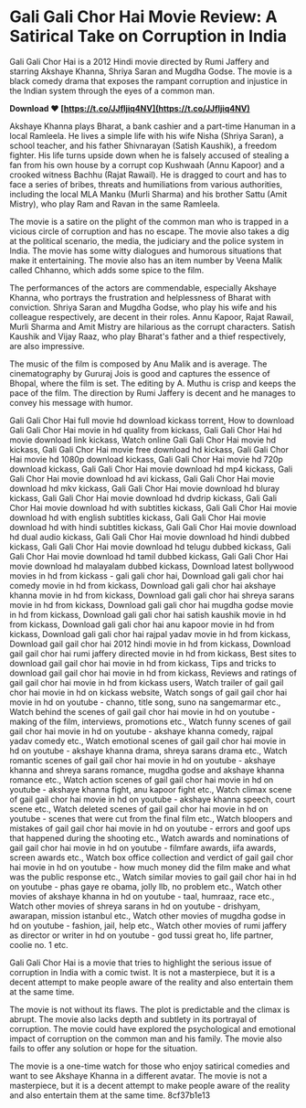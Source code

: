 
 
# Gali Gali Chor Hai Movie Review: A Satirical Take on Corruption in India
 
Gali Gali Chor Hai is a 2012 Hindi movie directed by Rumi Jaffery and starring Akshaye Khanna, Shriya Saran and Mugdha Godse. The movie is a black comedy drama that exposes the rampant corruption and injustice in the Indian system through the eyes of a common man.
 
**Download ❤ [https://t.co/JJfIjiq4NV](https://t.co/JJfIjiq4NV)**


 
Akshaye Khanna plays Bharat, a bank cashier and a part-time Hanuman in a local Ramleela. He lives a simple life with his wife Nisha (Shriya Saran), a school teacher, and his father Shivnarayan (Satish Kaushik), a freedom fighter. His life turns upside down when he is falsely accused of stealing a fan from his own house by a corrupt cop Kushwaah (Annu Kapoor) and a crooked witness Bachhu (Rajat Rawail). He is dragged to court and has to face a series of bribes, threats and humiliations from various authorities, including the local MLA Manku (Murli Sharma) and his brother Sattu (Amit Mistry), who play Ram and Ravan in the same Ramleela.
 
The movie is a satire on the plight of the common man who is trapped in a vicious circle of corruption and has no escape. The movie also takes a dig at the political scenario, the media, the judiciary and the police system in India. The movie has some witty dialogues and humorous situations that make it entertaining. The movie also has an item number by Veena Malik called Chhanno, which adds some spice to the film.
 
The performances of the actors are commendable, especially Akshaye Khanna, who portrays the frustration and helplessness of Bharat with conviction. Shriya Saran and Mugdha Godse, who play his wife and his colleague respectively, are decent in their roles. Annu Kapoor, Rajat Rawail, Murli Sharma and Amit Mistry are hilarious as the corrupt characters. Satish Kaushik and Vijay Raaz, who play Bharat's father and a thief respectively, are also impressive.
 
The music of the film is composed by Anu Malik and is average. The cinematography by Gururaj Jois is good and captures the essence of Bhopal, where the film is set. The editing by A. Muthu is crisp and keeps the pace of the film. The direction by Rumi Jaffery is decent and he manages to convey his message with humor.
 
Gali Gali Chor Hai full movie hd download kickass torrent,  How to download Gali Gali Chor Hai movie in hd quality from kickass,  Gali Gali Chor Hai hd movie download link kickass,  Watch online Gali Gali Chor Hai movie hd kickass,  Gali Gali Chor Hai movie free download hd kickass,  Gali Gali Chor Hai movie hd 1080p download kickass,  Gali Gali Chor Hai movie hd 720p download kickass,  Gali Gali Chor Hai movie download hd mp4 kickass,  Gali Gali Chor Hai movie download hd avi kickass,  Gali Gali Chor Hai movie download hd mkv kickass,  Gali Gali Chor Hai movie download hd bluray kickass,  Gali Gali Chor Hai movie download hd dvdrip kickass,  Gali Gali Chor Hai movie download hd with subtitles kickass,  Gali Gali Chor Hai movie download hd with english subtitles kickass,  Gali Gali Chor Hai movie download hd with hindi subtitles kickass,  Gali Gali Chor Hai movie download hd dual audio kickass,  Gali Gali Chor Hai movie download hd hindi dubbed kickass,  Gali Gali Chor Hai movie download hd telugu dubbed kickass,  Gali Gali Chor Hai movie download hd tamil dubbed kickass,  Gali Gali Chor Hai movie download hd malayalam dubbed kickass,  Download latest bollywood movies in hd from kickass - gali gali chor hai,  Download gali gali chor hai comedy movie in hd from kickass,  Download gali gali chor hai akshaye khanna movie in hd from kickass,  Download gali gali chor hai shreya sarans movie in hd from kickass,  Download gali gali chor hai mugdha godse movie in hd from kickass,  Download gali gali chor hai satish kaushik movie in hd from kickass,  Download gali gali chor hai anu kapoor movie in hd from kickass,  Download gali gali chor hai rajpal yadav movie in hd from kickass,  Download gail gail chor hai 2012 hindi movie in hd from kickass,  Download gail gail chor hai rumi jaffery directed movie in hd from kickass,  Best sites to download gail gail chor hai movie in hd from kickass,  Tips and tricks to download gail gail chor hai movie in hd from kickass,  Reviews and ratings of gail gail chor hai movie in hd from kickass users,  Watch trailer of gail gail chor hai movie in hd on kickass website,  Watch songs of gail gail chor hai movie in hd on youtube - channo, title song, suno na sangemarmar etc.,  Watch behind the scenes of gail gail chor hai movie in hd on youtube - making of the film, interviews, promotions etc.,  Watch funny scenes of gail gail chor hai movie in hd on youtube - akshaye khanna comedy, rajpal yadav comedy etc.,  Watch emotional scenes of gail gail chor hai movie in hd on youtube - akshaye khanna drama, shreya sarans drama etc.,  Watch romantic scenes of gail gail chor hai movie in hd on youtube - akshaye khanna and shreya sarans romance, mugdha godse and akshaye khanna romance etc.,  Watch action scenes of gail gail chor hai movie in hd on youtube - akshaye khanna fight, anu kapoor fight etc.,  Watch climax scene of gail gail chor hai movie in hd on youtube - akshaye khanna speech, court scene etc.,  Watch deleted scenes of gail gail chor hai movie in hd on youtube - scenes that were cut from the final film etc.,  Watch bloopers and mistakes of gail gail chor hai movie in hd on youtube - errors and goof ups that happened during the shooting etc.,  Watch awards and nominations of gail gail chor hai movie in hd on youtube - filmfare awards, iifa awards, screen awards etc.,  Watch box office collection and verdict of gail gail chor hai movie in hd on youtube - how much money did the film make and what was the public response etc.,  Watch similar movies to gail gail chor hai in hd on youtube - phas gaye re obama, jolly llb, no problem etc.,  Watch other movies of akshaye khanna in hd on youtube - taal, humraaz, race etc.,  Watch other movies of shreya sarans in hd on youtube - drishyam, awarapan, mission istanbul etc.,  Watch other movies of mugdha godse in hd on youtube - fashion, jail, help etc.,  Watch other movies of rumi jaffery as director or writer in hd on youtube - god tussi great ho, life partner, coolie no. 1 etc.
 
Gali Gali Chor Hai is a movie that tries to highlight the serious issue of corruption in India with a comic twist. It is not a masterpiece, but it is a decent attempt to make people aware of the reality and also entertain them at the same time.
  
The movie is not without its flaws. The plot is predictable and the climax is abrupt. The movie also lacks depth and subtlety in its portrayal of corruption. The movie could have explored the psychological and emotional impact of corruption on the common man and his family. The movie also fails to offer any solution or hope for the situation.
 
The movie is a one-time watch for those who enjoy satirical comedies and want to see Akshaye Khanna in a different avatar. The movie is not a masterpiece, but it is a decent attempt to make people aware of the reality and also entertain them at the same time.
 8cf37b1e13
 
